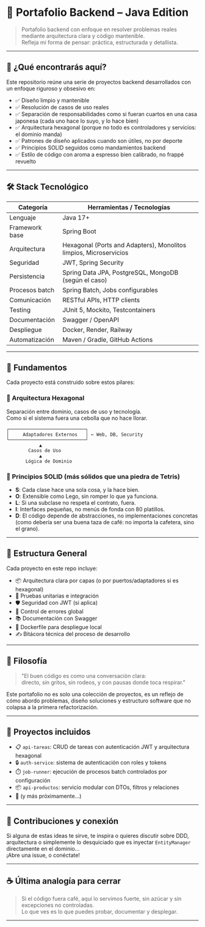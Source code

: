 # 🧠 Portafolio Backend – Java Edition

> Portafolio backend con enfoque en resolver problemas reales mediante arquitectura clara y código mantenible.  
> Refleja mi forma de pensar: práctica, estructurada y detallista.

---

## 🚀 ¿Qué encontrarás aquí?

Este repositorio reúne una serie de proyectos backend desarrollados con un enfoque riguroso y obsesivo en:

- ✅ Diseño limpio y mantenible
- ✅ Resolución de casos de uso reales
- ✅ Separación de responsabilidades como si fueran cuartos en una casa japonesa (cada uno hace lo suyo, y lo hace bien)
- ✅ Arquitectura hexagonal (porque no todo es controladores y servicios: el dominio manda)
- ✅ Patrones de diseño aplicados cuando son útiles, no por deporte
- ✅ Principios SOLID seguidos como mandamientos backend
- ✅ Estilo de código con aroma a espresso bien calibrado, no frappé revuelto

---

## 🛠️ Stack Tecnológico

| Categoría            | Herramientas / Tecnologías                                         |
|----------------------|--------------------------------------------------------------------|
| Lenguaje             | Java 17+                                                           |
| Framework base       | Spring Boot                                                        |
| Arquitectura         | Hexagonal (Ports and Adapters), Monolitos limpios, Microservicios |
| Seguridad            | JWT, Spring Security                                               |
| Persistencia         | Spring Data JPA, PostgreSQL, MongoDB (según el caso)              |
| Procesos batch       | Spring Batch, Jobs configurables                                   |
| Comunicación         | RESTful APIs, HTTP clients                                         |
| Testing              | JUnit 5, Mockito, Testcontainers                                   |
| Documentación        | Swagger / OpenAPI                                                  |
| Despliegue           | Docker, Render, Railway                                            |
| Automatización       | Maven / Gradle, GitHub Actions                                     |

---

## 🧱 Fundamentos

Cada proyecto está construido sobre estos pilares:

### 🔹 Arquitectura Hexagonal
Separación entre dominio, casos de uso y tecnología.  
Como si el sistema fuera una cebolla que no hace llorar.

```
┌────────────────────────────┐
│     Adaptadores Externos   │ ← Web, DB, Security
└────────────────────────────┘
            ▲
        Casos de Uso
            ▲
       Lógica de Dominio
```

### 🔸 Principios SOLID (más sólidos que una piedra de Tetris)

- **S**: Cada clase hace una sola cosa, y la hace bien.
- **O**: Extensible como Lego, sin romper lo que ya funciona.
- **L**: Si una subclase no respeta el contrato, fuera.
- **I**: Interfaces pequeñas, no menús de fonda con 80 platillos.
- **D**: El código depende de abstracciones, no implementaciones concretas (como debería ser una buena taza de café: no importa la cafetera, sino el grano).

---

## 📂 Estructura General

Cada proyecto en este repo incluye:

- 📦 Arquitectura clara por capas (o por puertos/adaptadores si es hexagonal)
- 🧪 Pruebas unitarias e integración
- 🛡️ Seguridad con JWT (si aplica)
- 🔁 Control de errores global
- 📚 Documentación con Swagger
- 🐳 Dockerfile para despliegue local
- ✍️ Bitácora técnica del proceso de desarrollo

---

## 🧠 Filosofía

> "El buen código es como una conversación clara:  
> directo, sin gritos, sin rodeos, y con pausas donde toca respirar."

Este portafolio no es solo una colección de proyectos, es un reflejo de cómo abordo problemas, diseño soluciones y estructuro software que no colapsa a la primera refactorización.

---

## 📌 Proyectos incluidos

- 📋 `api-tareas`: CRUD de tareas con autenticación JWT y arquitectura hexagonal
- 🔒 `auth-service`: sistema de autenticación con roles y tokens
- ⏱️ `job-runner`: ejecución de procesos batch controlados por configuración
- 📦 `api-productos`: servicio modular con DTOs, filtros y relaciones
- 🧭 (y más próximamente...)

---

## 🤝 Contribuciones y conexión

Si alguna de estas ideas te sirve, te inspira o quieres discutir sobre DDD, arquitectura o simplemente lo desquiciado que es inyectar `EntityManager` directamente en el dominio...  
¡Abre una issue, o conéctate!

---

## ☕ Última analogía para cerrar

> Si el código fuera café, aquí lo servimos fuerte, sin azúcar y sin excepciones no controladas.  
> Lo que ves es lo que puedes probar, documentar y desplegar.

---
